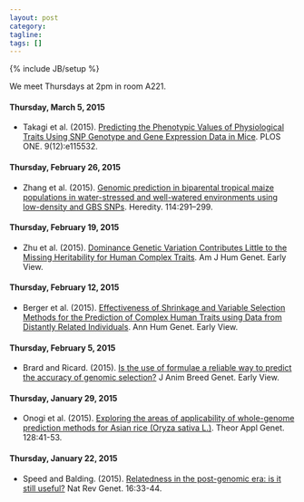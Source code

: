 ```yaml
---
layout: post
category:
tagline: 
tags: []
---
```

{% include JB/setup %}

We meet Thursdays at 2pm in room A221. 

#### Thursday, March 5, 2015
*  Takagi et al. (2015). [Predicting the Phenotypic Values of Physiological Traits Using SNP Genotype and Gene Expression Data in Mice](http://journals.plos.org/plosone/article?id=10.1371/journal.pone.0115532). PLOS ONE. 9(12):e115532. 

#### Thursday, February 26, 2015
* Zhang et al. (2015). [Genomic prediction in biparental tropical maize populations in water-stressed and well-watered environments using low-density and GBS SNPs](http://dx.doi.org/doi:10.1038/hdy.2014.99). Heredity. 114:291–299.

#### Thursday, February 19, 2015
* Zhu et al. (2015). [Dominance Genetic Variation Contributes Little to the Missing Heritability for Human Complex Traits](http://www.sciencedirect.com/science/article/pii/S0002929715000099). Am J Hum Genet. Early View. 

#### Thursday, February 12, 2015
* Berger et al. (2015). [Effectiveness of Shrinkage and Variable Selection Methods for the Prediction of Complex Human Traits using Data from Distantly Related Individuals](http://onlinelibrary.wiley.com/doi/10.1111/ahg.12099/abstract). Ann Hum Genet. Early View.  

#### Thursday, February 5, 2015
* Brard and Ricard. (2015). [Is the use of formulae a reliable way to predict the accuracy of genomic selection?](http://onlinelibrary.wiley.com/doi/10.1111/jbg.12123/abstract) J Anim Breed Genet. Early View. 

#### Thursday, January 29, 2015
* Onogi et al. (2015). [Exploring the areas of applicability of whole-genome prediction methods for Asian rice (Oryza sativa L.)](http://link.springer.com/article/10.1007/s00122-014-2411-y). Theor Appl Genet. 128:41-53.  

#### Thursday, January 22, 2015
* Speed and Balding. (2015). [Relatedness in the post-genomic era: is it still useful?](http://www.nature.com/nrg/journal/v16/n1/abs/nrg3821.html) Nat Rev Genet. 16:33-44. 


